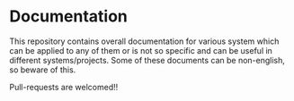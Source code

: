 # Documentation

This repository contains overall documentation for various system which can be
applied to any of them or is not so specific and can be useful in different
systems/projects. Some of these documents can be non-english, so beware of
this.

Pull-requests are welcomed!!
